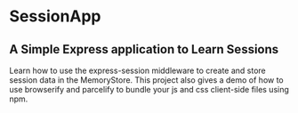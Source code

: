 # SessionApp
## A Simple Express application to Learn Sessions
Learn how to use the express-session middleware to create and store session data in the MemoryStore. This project also gives a demo of how to use browserify and parcelify to bundle your js and css client-side files using npm. 
